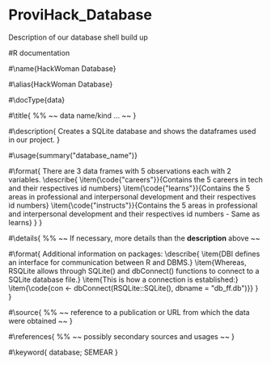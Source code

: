 # ProviHack_Database
Description of our database shell build up

#R documentation

#\name{HackWoman Database}

#\alias{HackWoman Database}

#\docType{data}

#\title{
%%   ~~ data name/kind ... ~~
}

#\description{
Creates a SQLite database and shows the dataframes used in our project.
}

#\usage{summary("database_name")}

#\format{
  There are 3 data frames with 5 observations each with 2 variables.
  \describe{
    \item{\code{"careers"}}{Contains the 5 careers in tech and their respectives id numbers}
    \item{\code{"learns"}}{Contains the 5 areas in professional and interpersonal development and their respectives id numbers}
    \item{\code{"instructs"}}{Contains the 5 areas in professional and interpersonal development and their respectives id numbers - Same as learns}
  }
}

#\details{
%%  ~~ If necessary, more details than the __description__ above ~~

#\format{
Additional information on packages: 
  \describe{
    \item{DBI defines an interface for communication between R and DBMS.}
    \item{Whereas, RSQLite allows through SQLite() and dbConnect() functions to connect to a SQLite database file.}
    \item{This is how a connection is established:}
    \item{\code{con <- dbConnect(RSQLite::SQLite(), dbname = "db_ff.db")}}
  }  
}

#\source{
%%  ~~ reference to a publication or URL from which the data were obtained ~~
}

#\references{
%%  ~~ possibly secondary sources and usages ~~
}

#\keyword{
database; SEMEAR
}

